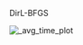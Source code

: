 DirL-BFGS

![_avg_time_plot](https://github.com/user-attachments/assets/d9aef464-8474-41f2-a38e-3d28718600f6)
